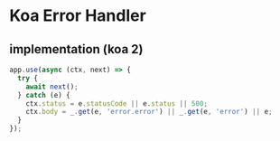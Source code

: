 # Koa Error Handler
## implementation (koa 2)
```js
app.use(async (ctx, next) => {
  try {
    await next();
  } catch (e) {
    ctx.status = e.statusCode || e.status || 500;
    ctx.body = _.get(e, 'error.error') || _.get(e, 'error') || e;
  }
});
```
